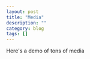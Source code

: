 ```yaml
---
layout: post
title: "Media"
description: ""
category: blog
tags: []
---
```

<section markdown="1">

Here's a demo of tons of media

</section>